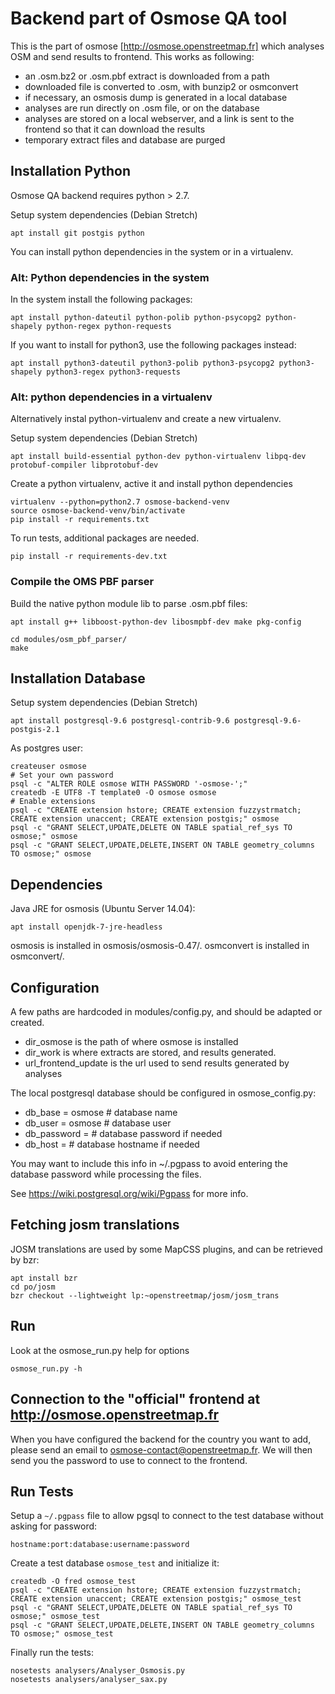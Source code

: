 Backend part of Osmose QA tool
==============================

This is the part of osmose [http://osmose.openstreetmap.fr] which analyses OSM
and send results to frontend. This works as following:

  - an .osm.bz2 or .osm.pbf extract is downloaded from a path
  - downloaded file is converted to .osm, with bunzip2 or osmconvert
  - if necessary, an osmosis dump is generated in a local database
  - analyses are run directly on .osm file, or on the database
  - analyses are stored on a local webserver, and a link is sent to the
    frontend so that it can download the results
  - temporary extract files and database are purged

Installation Python
-------------------

Osmose QA backend requires python > 2.7.

Setup system dependencies (Debian Stretch)
```
apt install git postgis python
```

You can install python dependencies in the system or in a virtualenv.

### Alt: Python dependencies in the system

In the system install the following packages:
```
apt install python-dateutil python-polib python-psycopg2 python-shapely python-regex python-requests
```

If you want to install for python3, use the following packages instead:
```
apt install python3-dateutil python3-polib python3-psycopg2 python3-shapely python3-regex python3-requests
```

### Alt: python dependencies in a virtualenv

Alternatively instal python-virtualenv and create a new virtualenv.

Setup system dependencies (Debian Stretch)
```
apt install build-essential python-dev python-virtualenv libpq-dev protobuf-compiler libprotobuf-dev
```

Create a python virtualenv, active it and install python dependencies
```
virtualenv --python=python2.7 osmose-backend-venv
source osmose-backend-venv/bin/activate
pip install -r requirements.txt
```

To run tests, additional packages are needed.
```
pip install -r requirements-dev.txt
```

### Compile the OMS PBF parser

Build the native python module lib to parse .osm.pbf files:
```
apt install g++ libboost-python-dev libosmpbf-dev make pkg-config

cd modules/osm_pbf_parser/
make
```


Installation Database
---------------------

Setup system dependencies (Debian Stretch)
```
apt install postgresql-9.6 postgresql-contrib-9.6 postgresql-9.6-postgis-2.1
```

As postgres user:
```
createuser osmose
# Set your own password
psql -c "ALTER ROLE osmose WITH PASSWORD '-osmose-';"
createdb -E UTF8 -T template0 -O osmose osmose
# Enable extensions
psql -c "CREATE extension hstore; CREATE extension fuzzystrmatch; CREATE extension unaccent; CREATE extension postgis;" osmose
psql -c "GRANT SELECT,UPDATE,DELETE ON TABLE spatial_ref_sys TO osmose;" osmose
psql -c "GRANT SELECT,UPDATE,DELETE,INSERT ON TABLE geometry_columns TO osmose;" osmose
```


Dependencies
------------

Java JRE for osmosis (Ubuntu Server 14.04):
```
apt install openjdk-7-jre-headless
```

osmosis is installed in osmosis/osmosis-0.47/.
osmconvert is installed in osmconvert/.


Configuration
-------------
A few paths are hardcoded in modules/config.py, and should be adapted or created.

  - dir_osmose is the path of where osmose is installed
  - dir_work is where extracts are stored, and results generated.
  - url_frontend_update is the url used to send results generated by analyses


The local postgresql database should be configured in osmose_config.py:

  - db_base = osmose # database name
  - db_user = osmose # database user
  - db_password = # database password if needed
  - db_host = # database hostname if needed

You may want to include this info in ~/.pgpass to avoid entering the database
password while processing the files.

See https://wiki.postgresql.org/wiki/Pgpass for more info.


Fetching josm translations
--------------------------

JOSM translations are used by some MapCSS plugins, and can be retrieved by bzr:
```
apt install bzr
cd po/josm
bzr checkout --lightweight lp:~openstreetmap/josm/josm_trans
```

Run
---

Look at the osmose_run.py help for options
```
osmose_run.py -h
```


Connection to the "official" frontend at http://osmose.openstreetmap.fr
-----------------------------------------------------------------------

When you have configured the backend for the country you want to add, please
send an email to osmose-contact@openstreetmap.fr. We will then send you the
password to use to connect to the frontend.


Run Tests
---------

Setup a `~/.pgpass` file to allow pgsql to connect to the test database without asking for password:
```
hostname:port:database:username:password
```

Create a test database `osmose_test` and initialize it:
```
createdb -O fred osmose_test
psql -c "CREATE extension hstore; CREATE extension fuzzystrmatch; CREATE extension unaccent; CREATE extension postgis;" osmose_test
psql -c "GRANT SELECT,UPDATE,DELETE ON TABLE spatial_ref_sys TO osmose;" osmose_test
psql -c "GRANT SELECT,UPDATE,DELETE,INSERT ON TABLE geometry_columns TO osmose;" osmose_test
```

Finally run the tests:
```
nosetests analysers/Analyser_Osmosis.py
nosetests analysers/analyser_sax.py
```
